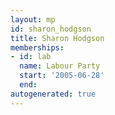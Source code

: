 ```yaml
---
layout: mp
id: sharon_hodgson
title: Sharon Hodgson
memberships:
- id: lab
  name: Labour Party
  start: '2005-06-28'
  end: 
autogenerated: true
---
```

